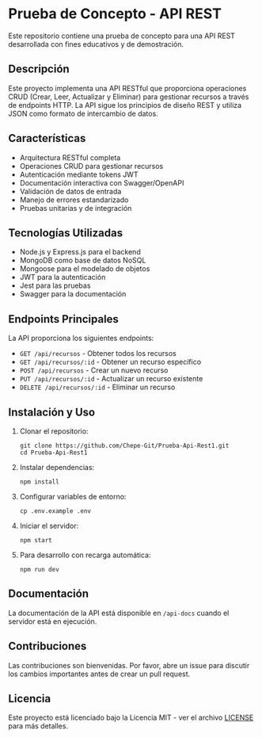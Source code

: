 # Prueba de Concepto - API REST

Este repositorio contiene una prueba de concepto para una API REST desarrollada con fines educativos y de demostración.

## Descripción

Este proyecto implementa una API RESTful que proporciona operaciones CRUD (Crear, Leer, Actualizar y Eliminar) para gestionar recursos a través de endpoints HTTP. La API sigue los principios de diseño REST y utiliza JSON como formato de intercambio de datos.

## Características

- Arquitectura RESTful completa
- Operaciones CRUD para gestionar recursos
- Autenticación mediante tokens JWT
- Documentación interactiva con Swagger/OpenAPI
- Validación de datos de entrada
- Manejo de errores estandarizado
- Pruebas unitarias y de integración

## Tecnologías Utilizadas

- Node.js y Express.js para el backend
- MongoDB como base de datos NoSQL
- Mongoose para el modelado de objetos
- JWT para la autenticación
- Jest para las pruebas
- Swagger para la documentación

## Endpoints Principales

La API proporciona los siguientes endpoints:

- `GET /api/recursos` - Obtener todos los recursos
- `GET /api/recursos/:id` - Obtener un recurso específico
- `POST /api/recursos` - Crear un nuevo recurso
- `PUT /api/recursos/:id` - Actualizar un recurso existente
- `DELETE /api/recursos/:id` - Eliminar un recurso

## Instalación y Uso

1. Clonar el repositorio:
   ```
   git clone https://github.com/Chepe-Git/Prueba-Api-Rest1.git
   cd Prueba-Api-Rest1
   ```

2. Instalar dependencias:
   ```
   npm install
   ```

3. Configurar variables de entorno:
   ```
   cp .env.example .env
   ```

4. Iniciar el servidor:
   ```
   npm start
   ```

5. Para desarrollo con recarga automática:
   ```
   npm run dev
   ```

## Documentación

La documentación de la API está disponible en `/api-docs` cuando el servidor está en ejecución.

## Contribuciones

Las contribuciones son bienvenidas. Por favor, abre un issue para discutir los cambios importantes antes de crear un pull request.

## Licencia

Este proyecto está licenciado bajo la Licencia MIT - ver el archivo [LICENSE](LICENSE) para más detalles.